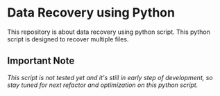 # Data Recovery using Python
This repository is about data recovery using python script. This python script is designed to recover multiple files.

## Important Note
_This script is not tested yet and it's still in early step of development, so stay tuned for next refactor and optimization on this python script._